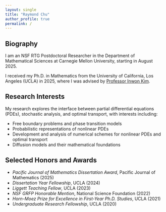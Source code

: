 ```yaml
---
layout: single
title: "Raymond Chu"
author_profile: true
permalink: /
---
```


## Biography

I am an NSF RTG Postdoctoral Researcher in the Department of Mathematical Sciences at Carnegie Mellon University, starting in August 2025. 

I received my Ph.D. in Mathematics from the University of California, Los Angeles (UCLA) in 2025, where I was advised by [Professor Inwon Kim](https://www.math.ucla.edu/~ikim/).

## Research Interests

My research explores the interface between partial differential equations (PDEs), stochastic analysis, and optimal transport, with interests including:

- Free boundary problems and phase transition models  
- Probabilistic representations of nonlinear PDEs  
- Development and analysis of numerical schemes for nonlinear PDEs and optimal transport
- Diffusion models and their mathematical foundations

## Selected Honors and Awards

- *Pacific Journal of Mathematics Dissertation Award*, Pacific Journal of Mathematics (2025)  
- *Dissertation Year Fellowship*, UCLA (2024)  
- *Liggett Teaching Fellow*, UCLA (2023)  
- *NSF GRFP Honorable Mention*, National Science Foundation (2022)  
- *Horn-Moez Prize for Excellence in First-Year Ph.D. Studies*, UCLA (2021)  
- *Undergraduate Research Fellowship*, UCLA (2020)  

